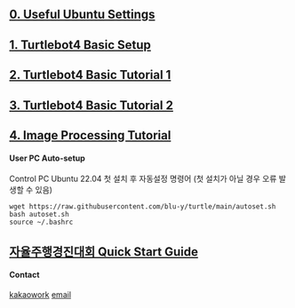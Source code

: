 ## [0. Useful Ubuntu Settings](https://blu-y.github.io/turtle/guide/ubuntu_setup)
## [1. Turtlebot4 Basic Setup](https://blu-y.github.io/turtle/guide/basic_setup)
## [2. Turtlebot4 Basic Tutorial 1](https://blu-y.github.io/turtle/guide/basic_tutorial_1)
## [3. Turtlebot4 Basic Tutorial 2](https://blu-y.github.io/turtle/guide/basic_tutorial_2)
## [4. Image Processing Tutorial](https://blu-y.github.io/turtle/guide/ip_tutorial)

#### User PC Auto-setup
Control PC Ubuntu 22.04 첫 설치 후 자동설정 명령어 (첫 설치가 아닐 경우 오류 발생할 수 있음)
```
wget https://raw.githubusercontent.com/blu-y/turtle/main/autoset.sh
bash autoset.sh
source ~/.bashrc
```
## [자율주행경진대회 Quick Start Guide](https://blu-y.github.io/turtle/guide/adc)
#### Contact
[kakaowork](https://kakaowork.com/fl/EN3VXjFzlB64yf1)
[email](mailto:a_o@kau.kr)
